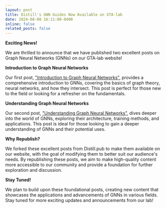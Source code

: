 ```yaml
---
layout: post
title: Distill's GNN Guides Now Available on GTA-lab
date: 2024-08-08 16:11:00-0400
inline: false
related_posts: false
---
```



**Exciting News!**

We are thrilled to announce that we have published two excellent posts on Graph Neural Networks (GNNs) on our GTA-lab website!

**Introduction to Graph Neural Networks**

Our first post, ["Introduction to Graph Neural Networks"](https://gta-lab.github.io/gnn-intro/), provides a comprehensive introduction to GNNs, covering the basics of graph theory, neural networks, and how they intersect. This post is perfect for those new to the field or looking for a refresher on the fundamentals.

**Understanding Graph Neural Networks**

Our second post, ["Understanding Graph Neural Networks"](https://gta-lab.github.io/understanding-gnns/), dives deeper into the world of GNNs, exploring their architecture, training methods, and applications. This post is ideal for those looking to gain a deeper understanding of GNNs and their potential uses.

**Why Republish?**

We forked these excellent posts from Distill.pub to make them available on our website, with the goal of modifying them to better suit our audience's needs. By republishing these posts, we aim to make high-quality content more accessible to our community and provide a foundation for further exploration and discussion.

**Stay Tuned!**

We plan to build upon these foundational posts, creating new content that showcases the applications and advancements of GNNs in various fields. Stay tuned for more exciting updates and announcements from our lab!
